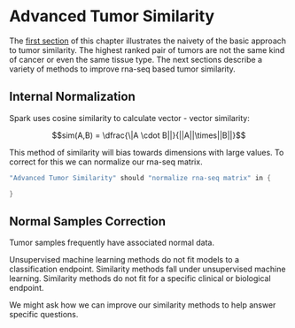 # Advanced Tumor Similarity
  The [first section](/README.md) of this chapter illustrates the naivety of the basic approach to tumor similarity.  The highest ranked pair of tumors are not the same kind of cancer or even the same tissue type.  The next sections describe a variety of methods to improve rna-seq based tumor similarity.
  
## Internal Normalization
  
  Spark uses cosine similarity to calculate vector - vector similarity:
  
<center>  $$sim(A,B) = \dfrac{\|A \cdot B||}{||A||\times||B||}$$ </center>
  
  This method of similarity will bias towards dimensions with large values. To correct for this we can normalize our rna-seq matrix.
  
```scala
"Advanced Tumor Similarity" should "normalize rna-seq matrix" in {

}
```

## Normal Samples Correction
  Tumor samples frequently have associated normal data.  
  
  Unsupervised machine learning methods do not fit models to a classification endpoint. Similarity methods fall under unsupervised machine learning. Similarity methods do not fit for a specific clinical or biological endpoint.  
  
  We might ask how we can improve our similarity methods to help answer specific questions.  